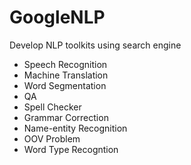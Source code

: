 GoogleNLP
=========

Develop NLP toolkits using search engine

* Speech Recognition
* Machine Translation
* Word Segmentation
* QA
* Spell Checker
* Grammar Correction
* Name-entity Recognition
* OOV Problem
* Word Type Recogntion
